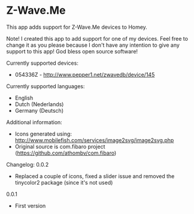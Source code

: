 # Z-Wave.Me

This app adds support for Z-Wave.Me devices to Homey.

Note! I created this app to add support for one of my devices. Feel free to change it as you please because I don't have any intention to give any support to this app! God bless open source software!

Currently supported devices:
* 054336Z - http://www.pepper1.net/zwavedb/device/145

Currently supported languages:
* English
* Dutch (Nederlands)
* Germany (Deutsch)

Additional information:
* Icons generated using: http://www.mobilefish.com/services/image2svg/image2svg.php
* Original source is com.fibaro project (https://github.com/athombv/com.fibaro)

Changelog:
0.0.2
* Replaced a couple of icons, fixed a slider issue and removed the tinycolor2 package (since it's not used)

0.0.1
* First version